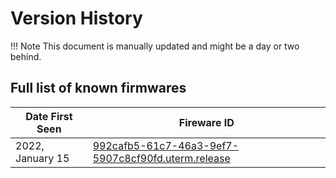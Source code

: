 # Version History

!!! Note
    This document is manually updated and might be a day or two behind. 

## Full list of known firmwares

| Date First Seen | Fireware ID |
|-----------------|-------------|
| 2022, January 15 | [992cafb5-61c7-46a3-9ef7-5907c8cf90fd.uterm.release](/firmwares/992cafb5-61c7-46a3-9ef7-5907c8cf90fd.uterm.release/) | 

